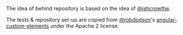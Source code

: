 The idea of behind repository is based on the idea of [@jshcrowthe](https://github.com/jshcrowthe/polymer-angular-demo).

The tests & repository set-up are copied from [@robdodson](https//github.com/robdodson)'s [angular-custom-elements](https://github.com/robdodson/angular-custom-elements) under the Apache 2 license.